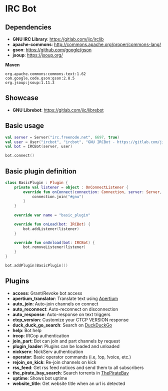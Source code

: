 # IRC Bot

## Dependencies
* **GNU IRC Library**: https://gitlab.com/jic/irclib
* **apache-commons**: http://commons.apache.org/proper/commons-lang/
* **gson**: https://github.com/google/gson
* **jsoup**: https://jsoup.org/

**Maven**
```
org.apache.commons:commons-text:1.62
com.google.code.gson:gson:2.8.5
org.jsoup:jsoup:1.11.3
```

## Showcase
* **GNU Librebot**: https://gitlab.com/jic/librebot

## Basic usage
```kotlin
val server = Server("irc.freenode.net", 6697, true)
val user = User("ircbot", "ircbot", "GNU IRCBot - https://gitlab.com/jic/ircbot")
val bot = IRCBot(server, user)

bot.connect()
```

## Basic plugin definition
```kotlin
class BasicPlugin : Plugin {
    private val listener = object : OnConnectListener {
        override fun onConnect(connection: Connection, server: Server, user: User) {
            connection.join("#gnu")
        }
    }
        
    override var name = "basic_plugin"

    override fun onLoad(bot: IRCBot) {
        bot.addListener(listener)
    }

    override fun onUnload(bot: IRCBot) {
        bot.removeListener(listener)
    }
}
```

```kotlin
bot.addPlugin(BasicPlugin())
```

## Plugins
* **access**: Grant/Revoke bot access
* **apertium_translator**: Translate text using [Apertium](https://apertium.org)
* **auto_join**: Auto-join channels on connect
* **auto_reconnect**: Auto-reconnect on disconnection
* **auto_response**: Auto-response on text triggers
* **ctcp_version**: Customize your CTCP VERSION response
* **duck_duck_go_search**: Search on [DuckDuckGo](https://duckduckgo.com)
* **help**: Bot help
* **ircop**: IRCop authentication
* **join_part**: Bot can join and part channels by request
* **plugin_loader**: Plugins can be loaded and unloaded
* **nickserv**: NickServ authentication
* **operator**: Basic operator commands (i.e, !op, !voice, etc.)
* **rejoin_on_kick**: Re-join channels on kick
* **rss_feed**: Get rss feed notices and send them to all subscribers
* **the_pirate_bay_search**: Search torrents in [ThePirateBay](https://thepiratebay.org)
* **uptime**: Shows bot uptime
* **website_title**: Get website title when an url is detected

